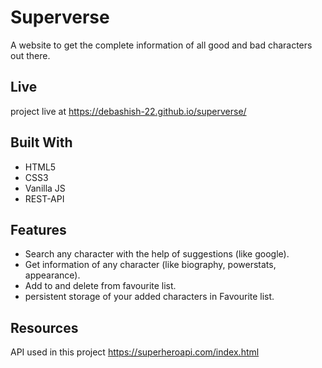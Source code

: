 
# Superverse 
A website to get the complete information of all good and bad characters out there.

## Live
project live at https://debashish-22.github.io/superverse/
## Built With
* HTML5  
* CSS3
* Vanilla JS
* REST-API
## Features

* Search any character with the help of suggestions (like google).
* Get information of any character (like biography, powerstats, appearance).
* Add to and delete from favourite list.
* persistent storage of your added characters in Favourite list.
## Resources

API used in this project https://superheroapi.com/index.html
